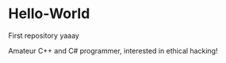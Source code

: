 # Hello-World
First repository yaaay


Amateur C++ and C# programmer, interested in ethical hacking!
